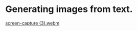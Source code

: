 # Generating images from text. 

[screen-capture (3).webm](https://user-images.githubusercontent.com/42097653/234383946-eeb2a15d-b671-4a52-8ce8-05ce0d0b7aa0.webm)

